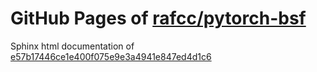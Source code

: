GitHub Pages of [rafcc/pytorch-bsf](https://github.com/rafcc/pytorch-bsf)
===
Sphinx html documentation of [e57b17446ce1e400f075e9e3a4941e847ed4d1c6](https://github.com/rafcc/pytorch-bsf/tree/e57b17446ce1e400f075e9e3a4941e847ed4d1c6)
